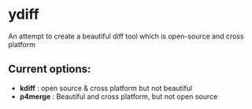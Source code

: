 # ydiff
An attempt to create a beautiful diff tool which is open-source and cross platform

## Current options:
  - **kdiff** :  open source & cross platform but not beautiful
  - **p4merge** : Beautiful and cross platform, but not open source
